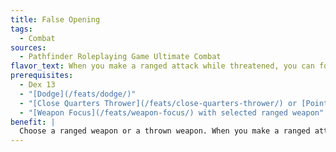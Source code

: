 ```yaml
---
title: False Opening
tags:
  - Combat
sources:
  - Pathfinder Roleplaying Game Ultimate Combat
flavor_text: When you make a ranged attack while threatened, you can fool your opponent into thinking he has an opening.
prerequisites:
  - Dex 13
  - "[Dodge](/feats/dodge/)"
  - "[Close Quarters Thrower](/feats/close-quarters-thrower/) or [Point-Blank Master](/feats/point-blank-master/)"
  - "[Weapon Focus](/feats/weapon-focus/) with selected ranged weapon"
benefit: |
  Choose a ranged weapon or a thrown weapon. When you make a ranged attack using that weapon, you can choose to provoke an attack of opportunity from one or more opponents who threaten you. You gain a +4 dodge bonus against such attacks. An opponent that makes such an attack and misses you loses his Dexterity bonus to AC against you until the end of your turn.
---
```


